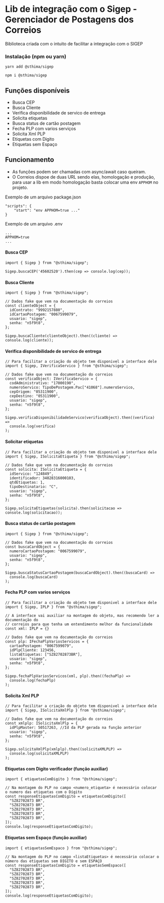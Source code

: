 # Lib de integração com o Sigep - Gerenciador de Postagens dos Correios

Biblioteca criada com o intuito de facilitar a integração com o SIGEP

### Instalação (npm ou yarn)

```
yarn add @sthima/sigep
```

```
npm i @sthima/sigep
```

## Funções disponíveis

- Busca CEP
- Busca Cliente
- Verifica disponibilidade de servico de entrega
- Solicita etiquetas
- Busca status de cartão postagem
- Fecha PLP com varios serviços
- Solicita Xml PLP
- Etiquetas com Digito
- Etiquetas sem Espaço

## Funcionamento

- As funções podem ser chamadas com async/await caso queiram.
- O Correios dispoe de duas URL sendo elas, homologação e produção, para usar a lib em modo homologação basta colocar uma env `APPHOM` no projeto.

Exemplo de um arquivo package.json

```
"scripts": {
    "start": "env APPHOM=true ..."
}
```

Exemplo de um arquivo .env

```
...
APPHOM=true
...
```

#### Busca CEP

```
import { Sigep } from "@sthima/sigep";

Sigep.buscaCEP('45602520').then(cep => console.log(cep));
```

#### Busca Cliente

```
import { Sigep } from "@sthima/sigep";

// Dados fake que vem na documentação do correios
const clienteObject = {
  idContrato: "9992157880",
  idCartaoPostagem: "0067599079",
  usuario: "sigep",
  senha: "n5f9t8",
};

Sigep.buscaCliente(clienteObject).then((cliente) => console.log(cliente));
```

#### Verifica disponibilidade de servico de entrega

```
// Para facilitar a criação do objeto tem disponivel a interface dele
import { Sigep, IVerificaServico } from "@sthima/sigep";

// Dados fake que vem na documentação do correios
const verificaObject: IVerificaServico = {
  codAdministrativo: "17000190",
  numeroServico: TipoDePostagem.Pac["41068"].numeroServico,
  cepOrigem: "05311900",
  cepDestino: "05311900",
  usuario: "sigep",
  senha: "n5f9t8",
};

Sigep.verificaDisponibilidadeServico(verificaObject).then((verifica) =>
  console.log(verifica)
);
```

#### Solicitar etiquetas

```
// Para facilitar a criação do objeto tem disponivel a interface dele
import { Sigep, ISolicitaEtiqueta } from "@sthima/sigep";

// Dados fake que vem na documentação do correios
const solicita: ISolicitaEtiqueta = {
  idServico: "124849",
  identificador: 34028316000103,
  qtdEtiquetas: 1,
  tipoDestinatario: "C",
  usuario: "sigep",
  senha: "n5f9t8",
};

Sigep.solicitaEtiquetas(solicita).then(solicitacao => console.log(solicitacao));
```

#### Busca status de cartão postagem

```
import { Sigep } from "@sthima/sigep";

// Dados fake que vem na documentação do correios
const buscaCardObject = {
  numeroCartaoPostagem: "0067599079",
  usuario: "sigep",
  senha: "n5f9t8",
};

Sigep.buscaStatusCartaoPostagem(buscaCardObject).then((buscaCard) =>
  console.log(buscaCard)
);
```

#### Fecha PLP com varios serviços

```
// Para facilitar a criação do objeto tem disponivel a interface dele
import { Sigep, IPLP } from "@sthima/sigep";

// A interface vai auxiliar na montagem do objeto, mas recomendo ler a documentação do
// correios para que tenha um entendimento melhor da funcionalidade
const xml: IPLP = {}

// Dados fake que vem na documentação do correios
const plp: IFechaPlpVariosServicos = {
  cartaoPostagem: "0067599079",
  idPlpCliente: 123456,
  listaEtiquetas: ["SZ82702873BR"],
  usuario: "sigep",
  senha: "n5f9t8",
};

Sigep.fechaPlpVariosServicos(xml, plp).then((fechaPlp) =>
  console.log(fechaPlp)
);
```

#### Solicita Xml PLP

```
// Para facilitar a criação do objeto tem disponivel a interface dele
import { Sigep, ISolicitaXmlPlp } from "@sthima/sigep";

// Dados fake que vem na documentação do correios
const xmlplp: ISolicitaXmlPlp = {
  idPlpMaster: 50517263, //Id da PLP gerada na função anterior
  usuario: "sigep",
  senha: "n5f9t8",
};

Sigep.solicitaXmlPlp(xmlplp).then((solicitaXMLPLP) =>
  console.log(solicitaXMLPLP)
);
```

#### Etiquetas com Digito verificador (função auxiliar)

```
import { etiquetasComDigito } from "@sthima/sigep";

// Na montagem do PLP no campo <numero_etiqueta> é necessário colocar o numero das etiquetas com o Dígito
const responseEtiquetasComDigito = etiquetasComDigito([
  "SZ82702873 BR",
  "SZ82702873 BR",
  "SZ82702873 BR",
  "SZ82702873 BR",
  "SZ82702873 BR",
]);
console.log(responseEtiquetasComDigito);
```

#### Etiquetas sem Espaço (função auxiliar)

```
import { etiquetasSemEspaco } from "@sthima/sigep";

// Na montagem do PLP no campo <listaEtiquetas> é necessário colocar o número das etiquetas sem DIGITO e sem ESPAÇO
const responseEtiquetasComDigito = etiquetasSemEspaco([
  "SZ82702873 BR",
  "SZ82702873 BR",
  "SZ82702873 BR",
  "SZ82702873 BR",
  "SZ82702873 BR",
]);
console.log(responseEtiquetasComDigito);
```
